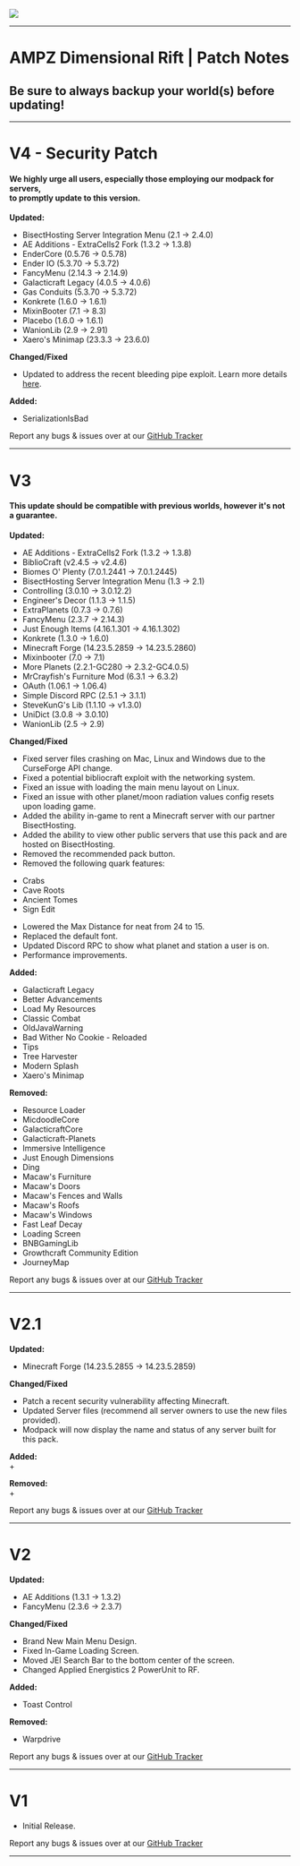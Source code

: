 [![](https://cdn.discordapp.com/attachments/834066237583655012/911297229791297586/BH_ADR_PROMOCODE.png)](https://bisecthosting.com/AMPZ)

-----------------------------------------------------------------------------------------------  
# AMPZ Dimensional Rift | Patch Notes
## Be sure to always backup your world(s) before updating!
----------------------------------------------------------------------------------------------- 
<h1>V4 - Security Patch</h1>

<h4>We highly urge all users, especially those employing our modpack for servers,<br>to promptly update to this version.</h4>

**Updated:** 
+ BisectHosting Server Integration Menu (2.1 → 2.4.0)
+ AE Additions - ExtraCells2 Fork (1.3.2 → 1.3.8)
+ EnderCore (0.5.76 → 0.5.78)
+ Ender IO (5.3.70 → 5.3.72)
+ FancyMenu (2.14.3 → 2.14.9)
+ Galacticraft Legacy (4.0.5 → 4.0.6)
+ Gas Conduits (5.3.70 → 5.3.72)
+ Konkrete (1.6.0 → 1.6.1)
+ MixinBooter (7.1 → 8.3)
+ Placebo (1.6.0 → 1.6.1)
+ WanionLib (2.9 → 2.91)
+ Xaero's Minimap (23.3.3 → 23.6.0)

**Changed/Fixed**
+ Updated to address the recent bleeding pipe exploit. Learn more details [here](https://github.com/dogboy21/serializationisbad).

**Added:**
+ SerializationIsBad

Report any bugs & issues over at our [GitHub Tracker](https://github.com/AMPZNetwork/AMPZ-Dimensional-Rift)

------------------------------------------------------------------
<h1>V3</h1>

<h4>This update should be compatible with previous worlds, however it's not a guarantee.</h4>

**Updated:** 
+ AE Additions - ExtraCells2 Fork (1.3.2 → 1.3.8)
+ BiblioCraft (v2.4.5 → v2.4.6)
+ Biomes O' Plenty (7.0.1.2441 → 7.0.1.2445)
+ BisectHosting Server Integration Menu (1.3 → 2.1)
+ Controlling (3.0.10 → 3.0.12.2)
+ Engineer's Decor (1.1.3 → 1.1.5)
+ ExtraPlanets (0.7.3 → 0.7.6)
+ FancyMenu (2.3.7 → 2.14.3)
+ Just Enough Items (4.16.1.301 → 4.16.1.302)
+ Konkrete (1.3.0 → 1.6.0)
+ Minecraft Forge (14.23.5.2859 → 14.23.5.2860)
+ Mixinbooter (7.0 → 7.1)
+ More Planets (2.2.1-GC280 → 2.3.2-GC4.0.5)
+ MrCrayfish's Furniture Mod (6.3.1 → 6.3.2)
+ OAuth (1.06.1 → 1.06.4) 
+ Simple Discord RPC (2.5.1 → 3.1.1)
+ SteveKunG's Lib (1.1.10 → v1.3.0)
+ UniDict (3.0.8 → 3.0.10)
+ WanionLib (2.5 → 2.9)
 
**Changed/Fixed**
+ Fixed server files crashing on Mac, Linux and Windows due to the CurseForge API change.
+ Fixed a potential bibliocraft exploit with the networking system.
+ Fixed an issue with loading the main menu layout on Linux.
+ Fixed an issue with other planet/moon radiation values config resets upon loading game.
+ Added the ability in-game to rent a Minecraft server with our partner BisectHosting.
+ Added the ability to view other public servers that use this pack and are hosted on BisectHosting.
+ Removed the recommended pack button.
+ Removed the following quark features:
- Crabs
- Cave Roots
- Ancient Tomes
- Sign Edit
+ Lowered the Max Distance for neat from 24 to 15.
+ Replaced the default font.
+ Updated Discord RPC to show what planet and station a user is on.
+ Performance improvements.

**Added:**
+ Galacticraft Legacy
+ Better Advancements
+ Load My Resources
+ Classic Combat
+ OldJavaWarning
+ Bad Wither No Cookie - Reloaded
+ Tips
+ Tree Harvester
+ Modern Splash
+ Xaero's Minimap

**Removed:**
+ Resource Loader
+ MicdoodleCore
+ GalacticraftCore
+ Galacticraft-Planets
+ Immersive Intelligence
+ Just Enough Dimensions
+ Ding
+ Macaw's Furniture
+ Macaw's Doors
+ Macaw's Fences and Walls
+ Macaw's Roofs
+ Macaw's Windows
+ Fast Leaf Decay
+ Loading Screen
+ BNBGamingLib
+ Growthcraft Community Edition
+ JourneyMap

Report any bugs & issues over at our [GitHub Tracker](https://github.com/AMPZNetwork/AMPZ-Dimensional-Rift)

------------------------------------------------------------------
<h1>V2.1</h1>

**Updated:**
+ Minecraft Forge (14.23.5.2855 → 14.23.5.2859)


**Changed/Fixed**
+ Patch a recent security vulnerability affecting Minecraft.
+ Updated Server files (recommend all server owners to use the new files provided).
+ Modpack will now display the name and status of any server built for this pack.


**Added:**<br>
+ 


**Removed:**<br>
+ 


Report any bugs & issues over at our [GitHub Tracker](https://github.com/AMPZNetwork/AMPZ-Dimensional-Rift)

------------------------------------------------------------------
<h1>V2</h1>

**Updated:**
+ AE Additions (1.3.1 → 1.3.2)
+ FancyMenu (2.3.6 → 2.3.7)

**Changed/Fixed**
+ Brand New Main Menu Design.
+ Fixed In-Game Loading Screen.
+ Moved JEI Search Bar to the bottom center of the screen.
+ Changed Applied Energistics 2 PowerUnit to RF.

**Added:**
+ Toast Control

**Removed:**
+ Warpdrive


Report any bugs & issues over at our [GitHub Tracker](https://github.com/AMPZNetwork/AMPZ-Dimensional-Rift)

------------------------------------------------------------------

<h1>V1</h1>

+ Initial Release.


Report any bugs & issues over at our [GitHub Tracker](https://github.com/AMPZNetwork/AMPZ-Dimensional-Rift)

------------------------------------------------------------------
